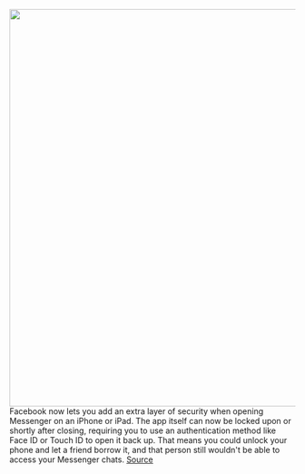 <img src='https://cdn.vox-cdn.com/thumbor/H1VAd2HEnqqU5oYFJ1UR3uVMNOY=/0x0:4899x3266/1200x800/filters:focal(2059x1242:2841x2024)/cdn.vox-cdn.com/uploads/chorus_image/image/67091276/app_lock.0.jpg' width='700px' /><br/>
Facebook now lets you add an extra layer of security when opening Messenger on an iPhone or iPad. The app itself can now be locked upon or shortly after closing, requiring you to use an authentication method like Face ID or Touch ID to open it back up. That means you could unlock your phone and let a friend borrow it, and that person still wouldn't be able to access your Messenger chats.
<a href='https://www.theverge.com/2020/7/22/21333945/facebook-messenger-app-lock-security-iphone-ipad-face-id'> Source <a/>